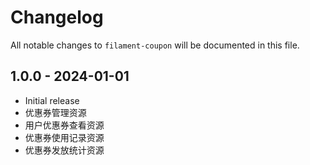 # Changelog

All notable changes to `filament-coupon` will be documented in this file.

## 1.0.0 - 2024-01-01

- Initial release
- 优惠券管理资源
- 用户优惠券查看资源
- 优惠券使用记录资源
- 优惠券发放统计资源 